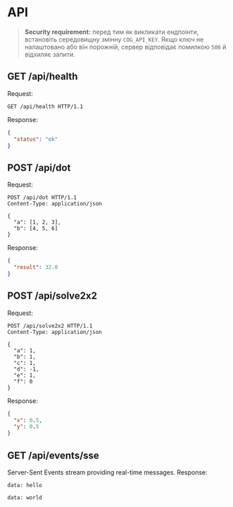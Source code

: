# API

> **Security requirement:** перед тим як викликати ендпоінти, встановіть
> середовищну змінну `COG_API_KEY`. Якщо ключ не налаштовано або він порожній,
> сервер відповідає помилкою `500` й відхиляє запити.

## GET /api/health
Request:
```http
GET /api/health HTTP/1.1
```
Response:
```json
{
  "status": "ok"
}
```

## POST /api/dot
Request:
```http
POST /api/dot HTTP/1.1
Content-Type: application/json

{
  "a": [1, 2, 3],
  "b": [4, 5, 6]
}
```
Response:
```json
{
  "result": 32.0
}
```

## POST /api/solve2x2
Request:
```http
POST /api/solve2x2 HTTP/1.1
Content-Type: application/json

{
  "a": 1,
  "b": 1,
  "c": 1,
  "d": -1,
  "e": 1,
  "f": 0
}
```
Response:
```json
{
  "x": 0.5,
  "y": 0.5
}
```

## GET /api/events/sse
Server-Sent Events stream providing real-time messages.
Response:
```text
data: hello

data: world
```

